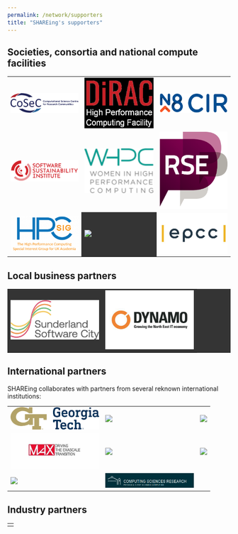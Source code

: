 ```yaml
---
permalink: /network/supporters
title: "SHAREing's supporters"
---
```


## Societies, consortia and national compute facilities

<table border="0">
 <tr>
  <td>
   <a href="https://www.cosec.ac.uk/">
    <img width="200px" src="/assets/logos/CoSeC.png" />
   </a>
  </td>
  <td>
   <a href="https://dirac.ac.uk/">
    <img width="200px" src="/assets/logos/DiRAC.webp" />
   </a>
  </td>
  <td>
   <a href="https://n8cir.org.uk/">
    <img width="200px" src="/assets/logos/N8CIR.png" />
   </a>
  </td>
 </tr>
 <tr>
  <td>
   <a href="https://www.software.ac.uk/">
    <img width="200px" src="/assets/logos/SSI.svg" />
   </a>
  </td>
  <td>
   <a href="https://womeninhpc.org/">
    <img width="200px" src="/assets/logos/WHPC.jpg" />
   </a>
  </td>
  <td>
   <a href="https://society-rse.org/">
    <img width="200px" src="/assets/logos/Soc_RSE.png" />
   </a>
  </td>
 </tr>
 <tr>
  <td>
   <a href="https://hpc-sig.org.uk/">
    <img width="200px" src="/assets/logos/HPC-SIG.png" />
   </a>
  </td>
  <td bgcolor="#343434">
   <a href="https://www.iris.ac.uk/">
    <img width="200px" src="https://www.iris.ac.uk/wp-content/uploads/2019/09/cropped-On-Dark.png" />
   </a>
  </td>
  <td>
   <a href="https://www.epcc.ed.ac.uk">
    <img width="200px" src="/assets/logos/epcc.jpg" />
   </a>
  </td>
 </tr>
</table>



## Local business partners

<table border="0" bgcolor="#343434">
 <tr>
  <td>
   <a href="https://www.sunderlandsoftwarecity.com">
    <img width="200px" src="/assets/logos/SunderlandSoftwareCity.png" />
   </a>
  </td>
  <td>
   <a href="https://dynamonortheast.co.uk/">
    <img width="200px" src="/assets/logos/Dynamo.gif" />
   </a>
  </td>
 </tr>
</table>

## International partners 

SHAREing collaborates with partners from several reknown international institutions:

<table border="0">
 <tr>
  <td>
   <a href="https://cse.gatech.edu/">
    <img width="200px" src="/assets/logos/GeorgiaTech.png" />
   </a>
  </td>
  <td>
   <a href="https://www.ecmwf.int/" bgcolor="#343434">
    <img width="200px" src="https://www.ecmwf.int/sites/default/files/ECMWF50_Logo_Horizontal_White.png" />
   </a>
  </td>
  <td>
   <a href="https://cheese-coe.eu/" bgcolor="#343434">
    <img width="200px" src="https://cheese-coe.eu/sites/default/files/images/Cheese_Logo_Negativo.svg" />
   </a>
  </td>
 </tr>
 <tr>
  <td>
   <a href="https://www.max-centre.eu/">
    <img width="200px" src="/assets/logos/MAX-CoE.jpeg" />
   </a>
  </td>
  <td>
   <a href="https://www.cs10.tf.fau.de/">
    <img width="200px" src="https://www.cs10.tf.fau.de/files/2018/04/cropped-LSS-Logo-1.png" />
   </a>
  </td>
  <td>
   <a href="https://casc.org/" bgcolor="#343434">
    <img width="200px" src="https://casc.org/wp-content/uploads/2024/06/Logo.svg" />
   </a>
  </td>
 </tr>
 <tr>
  <td>
   <a href="https://home.cern/" bgcolor="#343434">
    <img width="200px" src="https://home.cern/sites/default/files/logo/cern-logo.png" />
   </a>
  </td>
  <td>
   <a href="https://crd.lbl.gov/">
    <img width="200px" src="/assets/logos/lbl.png" />
   </a>
  </td>
 </tr>
</table>

<!--
  \includepdf[pages=-]{los/LoS_LBL.pdf}
-->

## Industry partners

<table border="0">
 <tr>
  <td>
   <a href="https://www.sunderlandsoftwarecity.com">
<!--    <img width="200px" src="/assets/logos/SunderlandSoftwareCity.png" /> -->
   </a>
  </td>
 </tr>
</table>

<!--
  
  %
  % Not enlisted as partners
  %
  \includepdf[pages=-]{los/LoS_Tenstorrent.pdf}
  \includepdf[pages=-]{los/LoS_NVIDIA.pdf}
  \includepdf[pages=-]{los/LoS_Linaro.pdf}
  \includepdf[pages=-]{los/LoS_BIOSIT.pdf}
  \includepdf[pages=-]{los/LoS_ClusterVision.pdf}
  \includepdf[pages=-]{los/LoS_Dell.pdf}
  \includepdf[pages=-]{los/LoS_Kaytus.pdf}
  \includepdf[pages=-]{los/LoS_Lenovo.pdf}
  \includepdf[pages=-]{los/LoS_Logicalis.pdf}
  \includepdf[pages=-]{los/LoS_Vast.pdf}
-->
